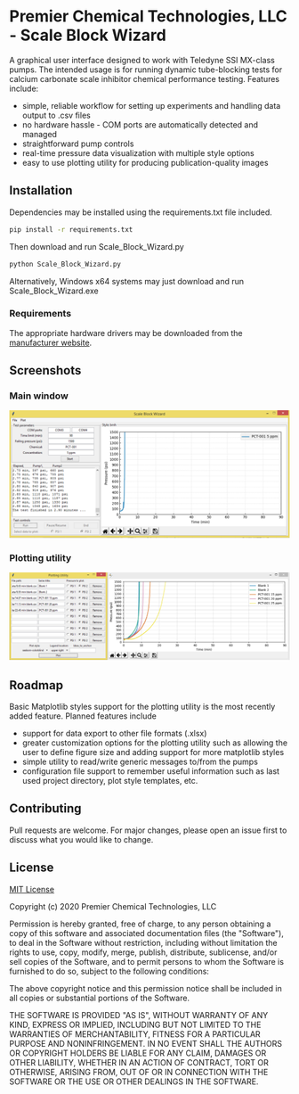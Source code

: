 # Premier Chemical Technologies, LLC  - Scale Block Wizard
A graphical user interface designed to work with Teledyne SSI MX-class pumps.
The intended usage is for running dynamic tube-blocking tests for calcium
carbonate scale inhibitor chemical performance testing.
Features include:
  * simple, reliable workflow for setting up experiments and
   handling data output to .csv files
  * no hardware hassle - COM ports are automatically detected and managed
  * straightforward pump controls
  * real-time pressure data visualization with multiple style options
  * easy to use plotting utility for producing publication-quality images

## Installation
Dependencies may be installed using the requirements.txt file included.
```bash
pip install -r requirements.txt
```

Then download and run Scale_Block_Wizard.py
```bash
python Scale_Block_Wizard.py
```
Alternatively, Windows x64 systems may just download and run
Scale_Block_Wizard.exe

### Requirements
The appropriate hardware drivers may be downloaded from the
 [manufacturer website](https://ssihplc.com/manuals/#driver-downloads).

## Screenshots
### Main window
![](images/main_window.PNG)
### Plotting utility
![](images/plotting_utility.PNG)

## Roadmap
Basic Matplotlib styles support for the plotting utility is the most recently
added feature.
Planned features include
  * support for data export to other file formats (.xlsx)
  * greater customization options for the plotting utility
    such as allowing the user to define figure size and adding support for more matplotlib styles
  * simple utility to read/write generic messages to/from the pumps
  * configuration file support to remember useful information
    such as last used project directory, plot style templates, etc.

## Contributing
Pull requests are welcome. For major changes, please open an issue first to discuss what you would like to change.


## License
[MIT License](https://choosealicense.com/licenses/mit/)

Copyright (c) 2020 Premier Chemical Technologies, LLC

Permission is hereby granted, free of charge, to any person obtaining a copy of this software and associated documentation files (the "Software"), to deal in the Software without restriction, including without limitation the rights to use, copy, modify, merge, publish, distribute, sublicense, and/or sell copies of the Software, and to permit persons to whom the Software is furnished to do so, subject to the following conditions:

The above copyright notice and this permission notice shall be included in all copies or substantial portions of the Software.

THE SOFTWARE IS PROVIDED "AS IS", WITHOUT WARRANTY OF ANY KIND, EXPRESS OR IMPLIED, INCLUDING BUT NOT LIMITED TO THE WARRANTIES OF MERCHANTABILITY, FITNESS FOR A PARTICULAR PURPOSE AND NONINFRINGEMENT. IN NO EVENT SHALL THE AUTHORS OR COPYRIGHT HOLDERS BE LIABLE FOR ANY CLAIM, DAMAGES OR OTHER LIABILITY, WHETHER IN AN ACTION OF CONTRACT, TORT OR OTHERWISE, ARISING FROM, OUT OF OR IN CONNECTION WITH THE SOFTWARE OR THE USE OR OTHER DEALINGS IN THE SOFTWARE.
